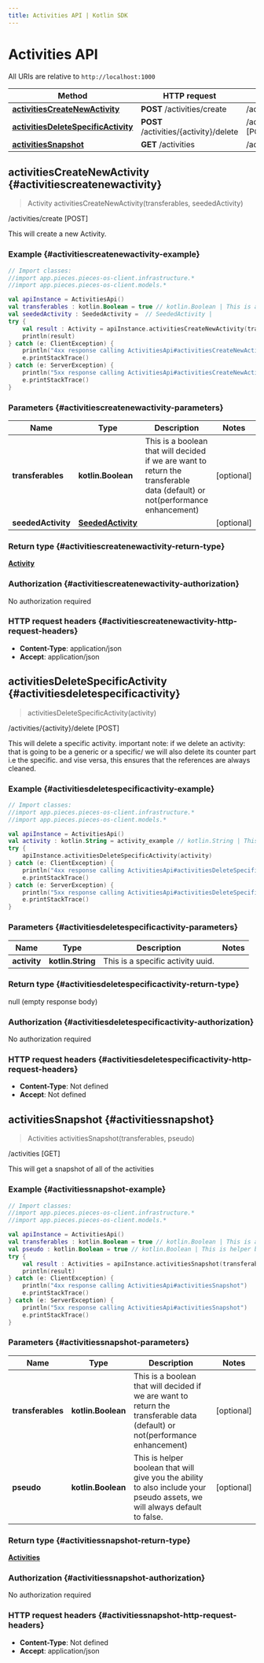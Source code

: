 ```yaml
---
title: Activities API | Kotlin SDK
---
```


# Activities API

All URIs are relative to `http://localhost:1000`

Method | HTTP request | Description
------------- | ------------- | -------------
[**activitiesCreateNewActivity**](#activitiescreatenewactivity) | **POST** /activities/create | /activities/create [POST]
[**activitiesDeleteSpecificActivity**](#activitiesdeletespecificactivity) | **POST** /activities/\{activity\}/delete | /activities/\{activity\}/delete [POST]
[**activitiesSnapshot**](#activitiessnapshot) | **GET** /activities | /activities [GET]


## **activitiesCreateNewActivity** {#activitiescreatenewactivity}
> Activity activitiesCreateNewActivity(transferables, seededActivity)

/activities/create [POST]

This will create a new Activity.

### Example {#activitiescreatenewactivity-example}
```kotlin
// Import classes:
//import app.pieces.pieces-os-client.infrastructure.*
//import app.pieces.pieces-os-client.models.*

val apiInstance = ActivitiesApi()
val transferables : kotlin.Boolean = true // kotlin.Boolean | This is a boolean that will decided if we are want to return the transferable data (default) or not(performance enhancement)
val seededActivity : SeededActivity =  // SeededActivity | 
try {
    val result : Activity = apiInstance.activitiesCreateNewActivity(transferables, seededActivity)
    println(result)
} catch (e: ClientException) {
    println("4xx response calling ActivitiesApi#activitiesCreateNewActivity")
    e.printStackTrace()
} catch (e: ServerException) {
    println("5xx response calling ActivitiesApi#activitiesCreateNewActivity")
    e.printStackTrace()
}
```

### Parameters {#activitiescreatenewactivity-parameters}

Name | Type | Description  | Notes
------------- | ------------- | ------------- | -------------
 **transferables** | **kotlin.Boolean**| This is a boolean that will decided if we are want to return the transferable data (default) or not(performance enhancement) | [optional]
 **seededActivity** | [**SeededActivity**](../models/SeededActivity)|  | [optional]

### Return type {#activitiescreatenewactivity-return-type}

[**Activity**](../models/Activity)

### Authorization {#activitiescreatenewactivity-authorization}

No authorization required

### HTTP request headers {#activitiescreatenewactivity-http-request-headers}

 - **Content-Type**: application/json
 - **Accept**: application/json

## **activitiesDeleteSpecificActivity** {#activitiesdeletespecificactivity}
> activitiesDeleteSpecificActivity(activity)

/activities/\{activity\}/delete [POST]

This will delete a specific activity.  important note: if we delete an activity: that is going to be a generic or a specific/ we will also delete its counter part i.e the specific. and vise versa, this ensures that the references are always cleaned.

### Example {#activitiesdeletespecificactivity-example}
```kotlin
// Import classes:
//import app.pieces.pieces-os-client.infrastructure.*
//import app.pieces.pieces-os-client.models.*

val apiInstance = ActivitiesApi()
val activity : kotlin.String = activity_example // kotlin.String | This is a specific activity uuid.
try {
    apiInstance.activitiesDeleteSpecificActivity(activity)
} catch (e: ClientException) {
    println("4xx response calling ActivitiesApi#activitiesDeleteSpecificActivity")
    e.printStackTrace()
} catch (e: ServerException) {
    println("5xx response calling ActivitiesApi#activitiesDeleteSpecificActivity")
    e.printStackTrace()
}
```

### Parameters {#activitiesdeletespecificactivity-parameters}

Name | Type | Description  | Notes
------------- | ------------- | ------------- | -------------
 **activity** | **kotlin.String**| This is a specific activity uuid. |

### Return type {#activitiesdeletespecificactivity-return-type}

null (empty response body)

### Authorization {#activitiesdeletespecificactivity-authorization}

No authorization required

### HTTP request headers {#activitiesdeletespecificactivity-http-request-headers}

 - **Content-Type**: Not defined
 - **Accept**: Not defined

## **activitiesSnapshot** {#activitiessnapshot}
> Activities activitiesSnapshot(transferables, pseudo)

/activities [GET]

This will get a snapshot of all of the activities

### Example {#activitiessnapshot-example}
```kotlin
// Import classes:
//import app.pieces.pieces-os-client.infrastructure.*
//import app.pieces.pieces-os-client.models.*

val apiInstance = ActivitiesApi()
val transferables : kotlin.Boolean = true // kotlin.Boolean | This is a boolean that will decided if we are want to return the transferable data (default) or not(performance enhancement)
val pseudo : kotlin.Boolean = true // kotlin.Boolean | This is helper boolean that will give you the ability to also include your pseudo assets, we will always default to false.
try {
    val result : Activities = apiInstance.activitiesSnapshot(transferables, pseudo)
    println(result)
} catch (e: ClientException) {
    println("4xx response calling ActivitiesApi#activitiesSnapshot")
    e.printStackTrace()
} catch (e: ServerException) {
    println("5xx response calling ActivitiesApi#activitiesSnapshot")
    e.printStackTrace()
}
```

### Parameters {#activitiessnapshot-parameters}

Name | Type | Description  | Notes
------------- | ------------- | ------------- | -------------
 **transferables** | **kotlin.Boolean**| This is a boolean that will decided if we are want to return the transferable data (default) or not(performance enhancement) | [optional]
 **pseudo** | **kotlin.Boolean**| This is helper boolean that will give you the ability to also include your pseudo assets, we will always default to false. | [optional]

### Return type {#activitiessnapshot-return-type}

[**Activities**](../models/Activities)

### Authorization {#activitiessnapshot-authorization}

No authorization required

### HTTP request headers {#activitiessnapshot-http-request-headers}

 - **Content-Type**: Not defined
 - **Accept**: application/json


